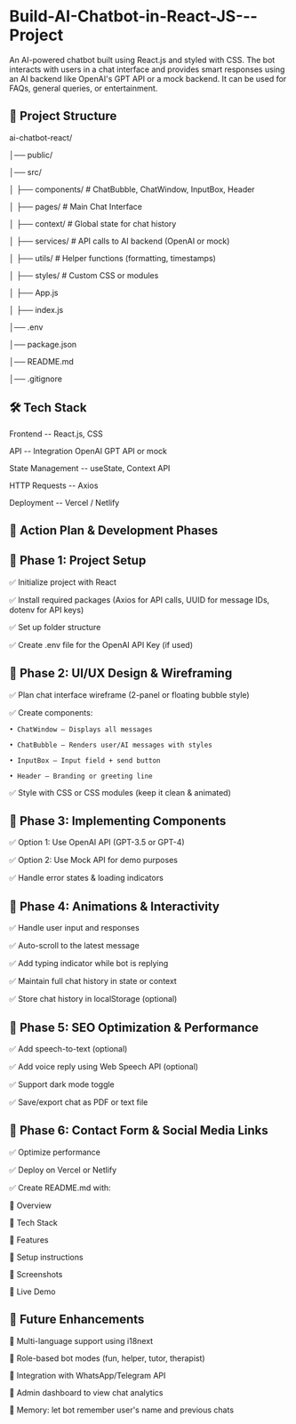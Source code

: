 # Build-AI-Chatbot-in-React-JS---Project
An AI-powered chatbot built using React.js and styled with CSS. The bot interacts with users in a chat interface and provides smart responses using an AI backend like OpenAI's GPT API or a mock backend. It can be used for FAQs, general queries, or entertainment.

📂 Project Structure
---------------------
ai-chatbot-react/

│── public/

│── src/

│   ├── components/       # ChatBubble, ChatWindow, InputBox, Header

│   ├── pages/            # Main Chat Interface

│   ├── context/          # Global state for chat history

│   ├── services/         # API calls to AI backend (OpenAI or mock)

│   ├── utils/            # Helper functions (formatting, timestamps)

│   ├── styles/           # Custom CSS or modules

│   ├── App.js

│   ├── index.js

│── .env

│── package.json

│── README.md

│── .gitignore



🛠 Tech Stack
--------------
Frontend --	React.js, CSS

API --	Integration	OpenAI GPT API or mock

State Management --	useState, Context API

HTTP Requests --	Axios

Deployment --	Vercel / Netlify


🎯 Action Plan & Development Phases
------------------------------------
📌 Phase 1: Project Setup
--------------------------
✅ Initialize project with React

✅ Install required packages (Axios for API calls, UUID for message IDs, dotenv for API keys)

✅ Set up folder structure

✅ Create .env file for the OpenAI API Key (if used)


📌 Phase 2: UI/UX Design & Wireframing
---------------------------------------
✅ Plan chat interface wireframe (2-panel or floating bubble style)

✅ Create components:

	• ChatWindow – Displays all messages
 
	• ChatBubble – Renders user/AI messages with styles
 
	• InputBox – Input field + send button
 
	• Header – Branding or greeting line
 
✅ Style with CSS or CSS modules (keep it clean & animated)


📌 Phase 3: Implementing Components
------------------------------------
✅ Option 1: Use OpenAI API (GPT-3.5 or GPT-4)

✅ Option 2: Use Mock API for demo purposes

✅ Handle error states & loading indicators


📌 Phase 4: Animations & Interactivity
---------------------------------------
✅ Handle user input and responses

✅ Auto-scroll to the latest message

✅ Add typing indicator while bot is replying

✅ Maintain full chat history in state or context

✅ Store chat history in localStorage (optional)


📌 Phase 5: SEO Optimization & Performance
-------------------------------------------
✅ Add speech-to-text (optional)

✅ Add voice reply using Web Speech API (optional)

✅ Support dark mode toggle

✅ Save/export chat as PDF or text file


📌 Phase 6: Contact Form & Social Media Links
----------------------------------------------
✅ Optimize performance

✅ Deploy on Vercel or Netlify

✅ Create README.md with:

🔹 Overview

🔹 Tech Stack

🔹 Features

🔹 Setup instructions

🔹 Screenshots

🔹 Live Demo


📌 Future Enhancements
-----------------------
🔹 Multi-language support using i18next

🔹 Role-based bot modes (fun, helper, tutor, therapist)

🔹 Integration with WhatsApp/Telegram API

🔹 Admin dashboard to view chat analytics

🔹 Memory: let bot remember user's name and previous chats
